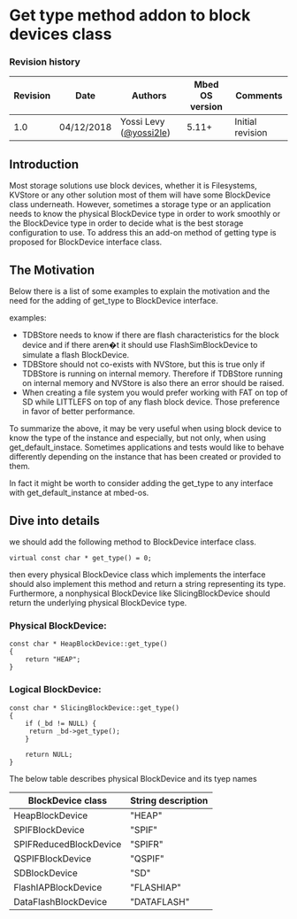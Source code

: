 # Get type method addon to block devices class
 
### Revision history
| Revision  | Date            | Authors                                                     | Mbed OS version        | Comments         |
|---------- |-----------------|-------------------------------------------------------------|------------------------|------------------|
| 1.0       | 04/12/2018      | Yossi Levy ([@yossi2le](https://github.com/yossi2le/))      | 5.11+                  | Initial revision |
 
## Introduction
 
Most storage solutions use block devices, whether it is Filesystems, KVStore or any other solution 
most of them will have some BlockDevice class underneath. However, sometimes a storage type or an application needs to know the physical 
BlockDevice type in order to work smoothly or the BlockDevice type in order to decide what is
the best storage configuration to use.
To address this an add-on method of getting type is proposed for BlockDevice interface class.
 
## The Motivation 
 
Below there is a list of some examples to explain the motivation and the need for the adding of get_type to BlockDevice interface.
 
examples:
- TDBStore needs to know if there are flash characteristics for the block device and if there aren�t it should use
  FlashSimBlockDevice to simulate a flash BlockDevice.
- TDBStore should not co-exists with NVStore, but this is true only if TDBStore is running on internal memory. Therefore if TDBStore running on 
  internal memory and NVStore is also there an error should be raised. 
- When creating a file system you would prefer working with FAT on top of SD while LITTLEFS on top of any flash block device. 
  Those preference in favor of better performance.

To summarize the above, it may be very useful when using block device to know the type of the instance and especially, but not only, 
when using get_default_instace. Sometimes applications and tests would like to behave differently depending on the instance that has been created
or provided to them.
 
In fact it might be worth to consider adding the get_type to any interface with get_default_instance at mbed-os.   
  
## Dive into details
we should add the following method to BlockDevice interface class.
 
```virtual const char * get_type() = 0;```
 
then every physical BlockDevice class which implements the interface should also implement this method and return a string 
representing its type. Furthermore, a nonphysical BlockDevice like SlicingBlockDevice should return the underlying physical 
BlockDevice type.
 
### Physical BlockDevice:
```
const char * HeapBlockDevice::get_type()
{
    return "HEAP";
}
```
 
### Logical BlockDevice:
```
const char * SlicingBlockDevice::get_type()
{
    if (_bd != NULL) {
     return _bd->get_type();
    }
 
    return NULL;
}
```

The below table describes physical BlockDevice and its tyep names


| BlockDevice class           | String description | 
|-----------------------------|--------------------|
| HeapBlockDevice             | "HEAP"             |
| SPIFBlockDevice             | "SPIF"             |
| SPIFReducedBlockDevice      | "SPIFR"            |
| QSPIFBlockDevice            | "QSPIF"            |
| SDBlockDevice               | "SD"               |
| FlashIAPBlockDevice         | "FLASHIAP"         |
| DataFlashBlockDevice        | "DATAFLASH"        |
